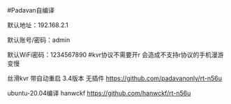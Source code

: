 #Padavan自编译

 
默认地址：192.168.2.1
 
默认账号/密码：admin
 
默认WiFi密码：1234567890
#kvr协议不需要开r 会造成不支持r协议的手机漫游变慢

丝滑kvr 带自动重启 3.4版本 无插件
https://github.com/padavanonly/rt-n56u

ubuntu-20.04编译
hanwckf
https://github.com/hanwckf/rt-n56u
